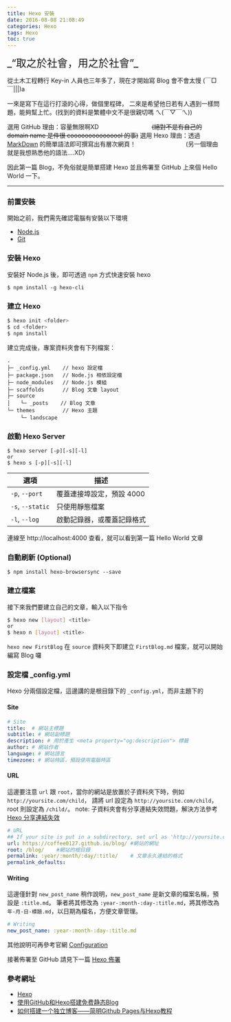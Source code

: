 ```yaml
---
title: Hexo 安裝
date: 2016-08-08 21:08:49
categories: Hexo
tags: Hexo
toc: true
---
```

<div style="font-size: 24px;">_“取之於社會，用之於社會”_</div>

從土木工程轉行 Key-in 人員也三年多了，現在才開始寫 Blog 會不會太慢 (￣□￣|||)a

一來是寫下在這行打滾的心得，做個里程碑，
二來是希望他日若有人遇到一樣問題，能夠幫上忙。(找到的資料是繁體中文不是很親切嗎 ㄟ(￣▽￣ㄟ))

選用 GitHub 理由：容量無限啊XD
<span style="padding-left: 8.5em">~~(絕對不是有自己的 domain name 是件很 cooooooooooooool 的事)~~</span>
選用 Hexo 理由：透過 [MarkDown](http://markdown.tw/) 的簡單語法即可撰寫出有層次網頁！
<span style="padding-left: 8em">(另一個理由就是我想熟悉他的語法....XD)</span>

因此第一篇 Blog，不免俗就是簡單搭建 Hexo 並且佈署至 GitHub 上來個 Hello World 一下。

***
### 前置安裝
開始之前，我們需先確認電腦有安裝以下環境
- [Node.js](http://nodejs.org/)
- [Git](http://git-scm.com/)

### 安裝 Hexo
安裝好 Node.js 後，即可透過 `npm` 方式快速安裝 hexo
```
$ npm install -g hexo-cli
```

### 建立 Hexo
``` bash
$ hexo init <folder>
$ cd <folder>
$ npm install
```
建立完成後，專案資料夾會有下列檔案：

``` plain
.
├─ _config.yml    // hexo 設定檔
├─ package.json   // Node.js 相依設定檔
├─ node_modules   // Node.js 模組
├─ scaffolds      // Blog 文章 layout
├─ source
│　　└─ _posts    // Blog 文章
└─ themes         // Hexo 主題
　　 └─ landscape
```

### 啟動 Hexo Server
```
$ hexo server [-p][-s][-l]
or
$ hexo s [-p][-s][-l]
```

選項 | 描述
--- | ---
`-p`, `--port` | 覆蓋連接埠設定，預設 4000
`-s`, `--static` | 只使用靜態檔案
`-l`, `--log` | 啟動記錄器，或覆蓋記錄格式
連線至 http://localhost:4000 查看，就可以看到第一篇 Hello World 文章

### 自動刷新 (Optional)
```
$ npm install hexo-browsersync --save
```

### 建立檔案
接下來我們要建立自己的文章，輸入以下指令
``` bash
$ hexo new [layout] <title>
or
$ hexo n [layout] <title>
```
`hexo new FirstBlog` 在 `source` 資料夾下即建立 `FirstBlog.md` 檔案，就可以開始編寫 Blog 囉

### 設定檔 _config.yml
Hexo 分兩個設定檔，這邊講的是根目錄下的 `_config.yml`，而非主題下的
#### Site
```yml
# Site
title:  # 網站主標題
subtitle: # 網站副標題
description: # 用於產生 <meta property="og:description"> 標籤
author: # 網站作者
language: # 網站語言
timezone: # 網站時區，預設使用電腦時區
```
#### URL
這邊要注意 `url` 跟 `root`，當你的網站是放置於子資料夾下時，例如 `http://yoursite.com/child`，
請將 url 設定為 `http://yoursite.com/child`，root 則設定為 `/child/`。
note: 子資料夾會有分享連結失效問題，解決方法參考 [Hexo 分享連結失效](/blog/2016/08/10/hexo-share-link-fix/)

```yml
# URL
## If your site is put in a subdirectory, set url as 'http://yoursite.com/child' and root as '/child/'
url: https://coffee0127.github.io/blog/ #網站的網址
root: /blog/    #網站的根目錄
permalink: :year/:month/:day/:title/    # 文章永久連結的格式
permalink_defaults:
```

#### Writing
這邊僅針對 `new_post_name` 稍作說明，`new_post_name` 是新文章的檔案名稱，預設是 `:title.md`。
筆者將其修改為 `:year-:month-:day-:title.md`，將其修改為 `年-月-日-標題.md`，以日期為檔名，方便文章管理。
```yml
# Writing
new_post_name: :year-:month-:day-:title.md
```

其他說明可再參考官網 [Configuration](https://hexo.io/docs/configuration.html)

接著佈署至 GitHub 請見下一篇 [Hexo 佈署](/blog/2016/08/09/how-to-deploy-to-git)

### 參考網址
* [Hexo](https://hexo.io/)
* [使用GitHub和Hexo搭建免费静态Blog](https://wsgzao.github.io/post/hexo-guide/)
* [如何搭建一个独立博客——简明Github Pages与Hexo教程](http://www.jianshu.com/p/05289a4bc8b2)